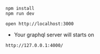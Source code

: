 ```
npm install
npm run dev
```

```
open http://localhost:3000

```
- Your graphql server will starts on

```bash
http://127.0.0.1:4000/
```
